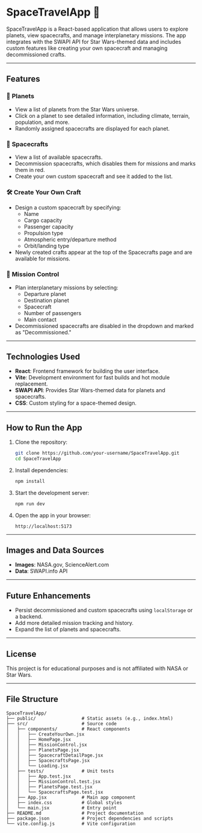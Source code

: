 # SpaceTravelApp 🚀

SpaceTravelApp is a React-based application that allows users to explore planets, view spacecrafts, and manage interplanetary missions. The app integrates with the SWAPI API for Star Wars-themed data and includes custom features like creating your own spacecraft and managing decommissioned crafts.

---

## Features

### 🌌 **Planets**
- View a list of planets from the Star Wars universe.
- Click on a planet to see detailed information, including climate, terrain, population, and more.
- Randomly assigned spacecrafts are displayed for each planet.

### 🚀 **Spacecrafts**
- View a list of available spacecrafts.
- Decommission spacecrafts, which disables them for missions and marks them in red.
- Create your own custom spacecraft and see it added to the list.

### 🛠️ **Create Your Own Craft**
- Design a custom spacecraft by specifying:
  - Name
  - Cargo capacity
  - Passenger capacity
  - Propulsion type
  - Atmospheric entry/departure method
  - Orbit/landing type
- Newly created crafts appear at the top of the Spacecrafts page and are available for missions.

### 🎯 **Mission Control**
- Plan interplanetary missions by selecting:
  - Departure planet
  - Destination planet
  - Spacecraft
  - Number of passengers
  - Main contact
- Decommissioned spacecrafts are disabled in the dropdown and marked as "Decommissioned."

---

## Technologies Used

- **React**: Frontend framework for building the user interface.
- **Vite**: Development environment for fast builds and hot module replacement.
- **SWAPI API**: Provides Star Wars-themed data for planets and spacecrafts.
- **CSS**: Custom styling for a space-themed design.

---

## How to Run the App

1. Clone the repository:
   ```bash
   git clone https://github.com/your-username/SpaceTravelApp.git
   cd SpaceTravelApp
   ```

2. Install dependencies:
   ```bash
   npm install
   ```

3. Start the development server:
   ```bash
   npm run dev
   ```

4. Open the app in your browser:
   ```
   http://localhost:5173
   ```

---

## Images and Data Sources

- **Images**: NASA.gov, ScienceAlert.com
- **Data**: SWAPI.info API

---

## Future Enhancements

- Persist decommissioned and custom spacecrafts using `localStorage` or a backend.
- Add more detailed mission tracking and history.
- Expand the list of planets and spacecrafts.

---

## License

This project is for educational purposes and is not affiliated with NASA or Star Wars.

---

## File Structure

```
SpaceTravelApp/
├── public/                 # Static assets (e.g., index.html)
├── src/                    # Source code
│   ├── components/         # React components
│   │   ├── CreateYourOwn.jsx
│   │   ├── HomePage.jsx
│   │   ├── MissionControl.jsx
│   │   ├── PlanetsPage.jsx
│   │   ├── SpacecraftDetailPage.jsx
│   │   ├── SpacecraftsPage.jsx
│   │   └── Loading.jsx
│   ├── tests/              # Unit tests
│   │   ├── App.test.jsx
│   │   ├── MissionControl.test.jsx
│   │   ├── PlanetsPage.test.jsx
│   │   └── SpacecraftsPage.test.jsx
│   ├── App.jsx             # Main app component
│   ├── index.css           # Global styles
│   └── main.jsx            # Entry point
├── README.md               # Project documentation
├── package.json            # Project dependencies and scripts
└── vite.config.js          # Vite configuration
```



